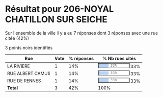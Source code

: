# Résultat pour 206-NOYAL CHATILLON SUR SEICHE

Sur l'ensemble de la ville il y a eu 7 réponses dont 3 réponses avec une rue citée (42%)

3 points noirs identifiés

| Rue | Vote | % réponses | % Nb rues cités|
|-----|------|------------|----------------|
| LA RIVIERE | 1 | 14% | <img src="../../img/bar_33.gif" />&nbsp;33%|
| RUE ALBERT CAMUS | 1 | 14% | <img src="../../img/bar_33.gif" />&nbsp;33%|
| RUE DE RENNES | 1 | 14% | <img src="../../img/bar_33.gif" />&nbsp;33%|
| **Total** | 3 | 42% | 100%|
